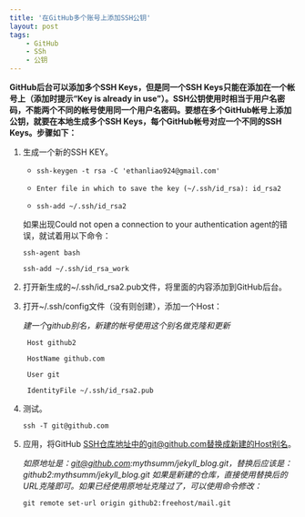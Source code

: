 ```yaml
---
title: '在GitHub多个账号上添加SSH公钥'
layout: post
tags:
    - GitHub
    - SSh
    - 公钥
---
```

**GitHub后台可以添加多个SSH Keys，但是同一个SSH Keys只能在添加在一个帐号上（添加时提示“Key is already in use”）。SSH公钥使用时相当于用户名密码，不能两个不同的帐号使用同一个用户名密码。要想在多个GitHub帐号上添加公钥，就要在本地生成多个SSH Keys，每个GitHub帐号对应一个不同的SSH Keys。步骤如下：**

1. 生成一个新的SSH KEY。

    * `ssh-keygen -t rsa -C 'ethanliao924@gmail.com'`

    * `Enter file in which to save the key (~/.ssh/id_rsa): id_rsa2`

    * `ssh-add ~/.ssh/id_rsa2`

     如果出现Could not open a connection to your authentication agent的错误，就试着用以下命令：

     `ssh-agent bash`

     `ssh-add ~/.ssh/id_rsa_work`

2. 打开新生成的~/.ssh/id_rsa2.pub文件，将里面的内容添加到GitHub后台。

3. 打开~/.ssh/config文件（没有则创建），添加一个Host：

   *建一个github别名，新建的帐号使用这个别名做克隆和更新*
   ```
    Host github2
     
    HostName github.com
     
    User git
     
    IdentityFile ~/.ssh/id_rsa2.pub
   ```
4. 测试。

    `ssh -T git@github.com`

5. 应用，将GitHub SSH仓库地址中的git@github.com替换成新建的Host别名。

    *如原地址是：git@github.com:mythsumm/jekyll_blog.git，替换后应该是：github2:mythsumm/jekyll_blog.git
如果是新建的仓库，直接使用替换后的URL克隆即可。如果已经使用原地址克隆过了，可以使用命令修改：*

    `git remote set-url origin github2:freehost/mail.git`


